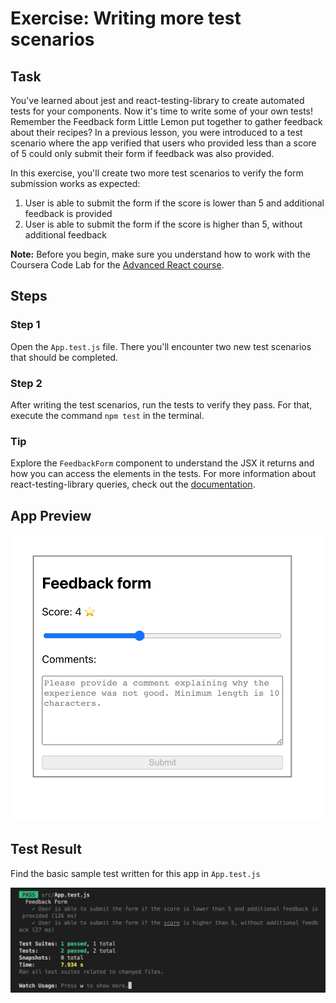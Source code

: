 # Exercise: Writing more test scenarios

## Task

You've learned about jest and react-testing-library to create automated tests for your components. Now it's time to write some of your own tests! 
Remember the Feedback form Little Lemon put together to gather feedback about their recipes? 
In a previous lesson, you were introduced to a test scenario where the app verified that users who provided less than a score of 5 could only submit their form if feedback was also provided.

In this exercise, you'll create two more test scenarios to verify the form submission works as expected:
1. User is able to submit the form if the score is lower than 5 and additional feedback is provided
2. User is able to submit the form if the score is higher than 5, without additional feedback

**Note:** Before you begin, make sure you understand how to work with the Coursera Code Lab for the [Advanced React course](https://www.coursera.org/learn/advanced-react/supplement/htaLX/working-with-labs-in-this-course).

## Steps

### **Step 1**
Open the `App.test.js` file.
There you'll encounter two new test scenarios that should be completed.

### **Step 2**
After writing the test scenarios, run the tests to verify they pass.
For that, execute the command `npm test` in the terminal.

### **Tip**
Explore the `FeedbackForm` component to understand the JSX it returns and how you can access the elements in the tests.
For more information about react-testing-library queries, check out the [documentation](https://testing-library.com/docs/queries/about).

## App Preview

<img src="./public/demo.png">

## Test Result

Find the basic sample test written for this app in `App.test.js`

<img src="./public/test.png">
